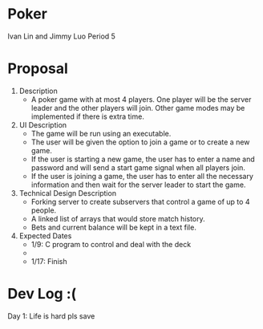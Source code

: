 # Poker
Ivan Lin and Jimmy Luo Period 5

# Proposal
1. Description
   - A poker game with at most 4 players. One player will be the server leader and the other players will join. Other game modes may be implemented if there is extra time.
2. UI Description
   - The game will be run using an executable.
   - The user will be given the option to join a game or to create a new game.
   - If the user is starting a new game, the user has to enter a name and password and will send a start game signal when all players join.
   - If the user is joining a game, the user has to enter all the necessary information and then wait for the server leader to start the game.
3. Technical Design Description
   - Forking server to create subservers that control a game of up to 4 people.
   - A linked list of arrays that would store match history. 
   - Bets and current balance will be kept in a text file.
4. Expected Dates
   - 1/9: C program to control and deal with the deck
   - 
   - 1/17: Finish 
# Dev Log :(
Day 1: Life is hard pls save

